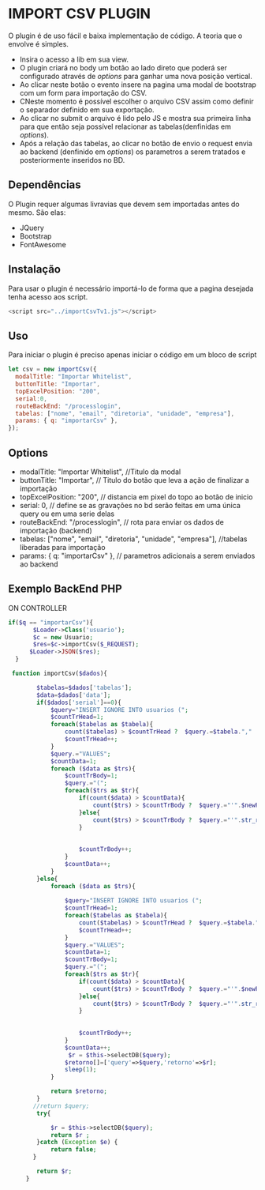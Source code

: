 # IMPORT CSV PLUGIN

O plugin é de uso fácil e baixa implementação de código.
A teoria que o envolve é simples.

- Insira o acesso a lib em sua view.
- O plugin criará no body um botão ao lado direto que poderá ser configurado através de _options_ para ganhar uma nova posição vertical.
- Ao clicar neste botão o evento insere na pagina uma modal de bootstrap com um form para importação do CSV.
- CNeste momento é possível escolher o arquivo CSV assim como definir o separador definido em sua exportação.
- Ao clicar no submit o arquivo é lido pelo JS e mostra sua primeira linha para que então seja possível relacionar as tabelas(denfinidas em _options_).
- Após a relação das tabelas, ao clicar no botão de envio o request envia ao backend (denfinido em _options_) os parametros a serem tratados e posteriormente inseridos no BD.

## Dependências

O Plugin requer algumas livravias que devem sem importadas antes do mesmo. São elas:

- JQuery
- Bootstrap
- FontAwesome

## Instalação

Para usar o plugin é necessário importá-lo de forma que a pagina desejada tenha acesso aos script.

```javascript
<script src="../importCsvTv1.js"></script>
```

## Uso

Para iniciar o plugin é preciso apenas iniciar o código em um bloco de script

```js
let csv = new importCsv({
  modalTitle: "Importar Whitelist",
  buttonTitle: "Importar",
  topExcelPosition: "200",
  serial:0,
  routeBackEnd: "/processlogin",
  tabelas: ["nome", "email", "diretoria", "unidade", "empresa"],
  params: { q: "importarCsv" },
});
```

## Options

- modalTitle: "Importar Whitelist", //Titulo da modal
- buttonTitle: "Importar", // Titulo do botão que leva a ação de finalizar a importação
- topExcelPosition: "200", // distancia em pixel do topo ao botão de inicio
- serial: 0, // define se as gravações no bd serão feitas em uma única query ou em uma serie delas
- routeBackEnd: "/processlogin", // rota para enviar os dados de importação (backend)
- tabelas: ["nome", "email", "diretoria", "unidade", "empresa"], //tabelas liberadas para importação
- params: { q: "importarCsv" }, // parametros adicionais a serem enviados ao backend

## Exemplo BackEnd PHP

ON CONTROLLER

```php
if($q == "importarCsv"){
       $Loader->Class('usuario');
       $c = new Usuario;
       $res=$c->importCsv($_REQUEST);
      $Loader->JSON($res);
  }
```

```php
 function importCsv($dados){

        $tabelas=$dados['tabelas'];
        $data=$dados['data'];
        if($dados['serial']==0){
            $query="INSERT IGNORE INTO usuarios (";
            $countTrHead=1;
            foreach($tabelas as $tabela){
                count($tabelas) > $countTrHead ?  $query.=$tabela."," :  $query.=$tabela.")";
                $countTrHead++;
            }
            $query.="VALUES";
            $countData=1;
            foreach ($data as $trs){
                $countTrBody=1;
                $query.="(";
                foreach($trs as $tr){
                    if(count($data) > $countData){
                        count($trs) > $countTrBody ?  $query.="'".$newPhrase = str_replace("'", " ", $tr)."'"."," :  $query.="'".str_replace("'", " '", $tr)."'"."),";
                    }else{
                        count($trs) > $countTrBody ?  $query.="'".str_replace("'", " '", $tr)."'"."," :  $query.="'".str_replace("'", " '", $tr)."'".");";
                    }
                    
                    
                    $countTrBody++;
                }
                $countData++;
            }
        }else{
            foreach ($data as $trs){
               
                $query="INSERT IGNORE INTO usuarios (";
                $countTrHead=1;
                foreach($tabelas as $tabela){
                    count($tabelas) > $countTrHead ?  $query.=$tabela."," :  $query.=$tabela.")";
                    $countTrHead++;
                }
                $query.="VALUES";
                $countData=1;
                $countTrBody=1;
                $query.="(";
                foreach($trs as $tr){
                    if(count($data) > $countData){
                        count($trs) > $countTrBody ?  $query.="'".$newPhrase = str_replace("'", " ", $tr)."'"."," :  $query.="'".str_replace("'", " '", $tr)."'".");";
                    }else{
                        count($trs) > $countTrBody ?  $query.="'".str_replace("'", " '", $tr)."'"."," :  $query.="'".str_replace("'", " '", $tr)."'".");";
                    }
                    
                    
                    $countTrBody++;
                }
                $countData++;
                 $r = $this->selectDB($query);
                $retorno[]=['query'=>$query,'retorno'=>$r];
                sleep(1);
            } 

            return $retorno;
        }
       //return $query;
        try{

            $r = $this->selectDB($query);
            return $r ;
        }catch (Exception $e) {
            return false;
       }

        return $r;
     }


```
